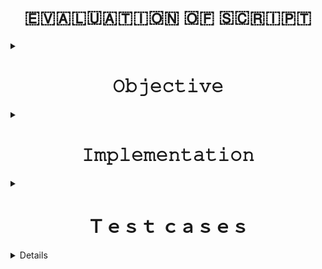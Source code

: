 <h1 align="center">🇪‌🇻‌🇦‌🇱‌🇺‌🇦‌🇹‌🇮‌🇴‌🇳‌ 🇴‌🇫‌ 🇸‌🇨‌🇷‌🇮‌🇵‌🇹‌</h1>
<details>
<summary><h1 align="center">𝙾𝚋𝚓𝚎𝚌𝚝𝚒𝚟𝚎</h1></summary>
objective of script :

* Downloading Google Spreadsheet as csv
* Manipulating csv file to take only desired data
* Saving the desired data in new file in required output format i.e `Name : abc Average : aa Sum : bb`
</details>
<details>
<summary><h1 align="center">𝙸𝚖𝚙𝚕𝚎𝚖𝚎𝚗𝚝𝚊𝚝𝚒𝚘𝚗</h1></summary>

I have used `wget` command to download csv from google spreadsheet link  with the argument `-O` for output file  and used `awk` command  for pattern scanning and processing .It  manipulate data from downloaded csv and then stored the new output using redirection operator `>` in `awk` command and also  an argument `-F` "," for using , as delimeter by default .
</details>


<details>
<summary><h1 align="center">Ｔｅｓｔ ｃａｓｅｓ</h1></summary>
<h3>For the given evaluation sheet script  test cases generated are defined below:<h4>


| TID | Test Case | Expected Result  |  Actual Result| Image for Reference| Status |
| :------------: | :------------: | :------------: | :------------: | :------------: | :------------:|
|`T1`|when a new record is added ro the csv file |It will automatically also include the new record output|we can accomplished this by using awk condition `awk -F , '$1 ~ /^[0-9]+$` |<img src="https://github.com/additivats01/tasks/blob/master/Images/T1.PNG" height=50>| `PASS `|
|`T2`|when the user don't know the exact column number but know the column name specified|Script automatically calculate the column number using the column name|We don't specified column number for Name and Average it is calculated automatically|<img src="https://github.com/additivats01/tasks/blob/master/Images/T2.PNG" height=70>|`PASS`|
|`T3`|If in csv average value is not present/not applicable |We want desired output|Without average we can't calculate the sum so doen't get the desired output|<img src="https://github.com/additivats01/tasks/blob/master/Images/T3.PNG" height=30 width=70>|`Fail`|
|`T4`|Getting name, sum, average for each record individually|We get the desired output|Script printed the name, sum ,average according to the format|<img src="https://github.com/additivats01/tasks/blob/master/Images/output.png" height=400>|`PASS`|
</details>

<details>
  
  
  
   

  
  
  
  
